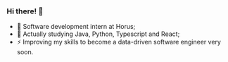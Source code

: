 ### Hi there! 👋

- 🔭 Software development intern at Horus;
- 🌱 Actually studying Java, Python, Typescript and React;
- ⚡ Improving my skills to become a data-driven software engineer very soon.
